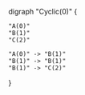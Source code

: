 digraph "Cyclic(0)" {

    "A(0)"
    "B(1)"
    "C(2)"

    "A(0)" -> "B(1)"
    "B(1)" -> "B(1)"
    "B(1)" -> "C(2)"

}

